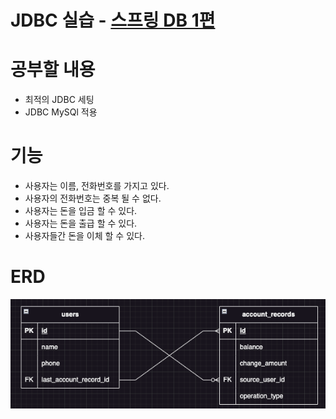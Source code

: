 # JDBC 실습 - [스프링 DB 1편](https://www.inflearn.com/course/%EC%8A%A4%ED%94%84%EB%A7%81-db-1)

# 공부할 내용
- 최적의 JDBC 세팅
- JDBC MySQl 적용

# 기능
- 사용자는 이름, 전화번호를 가지고 있다.
- 사용자의 전화번호는 중복 될 수 없다.
- 사용자는 돈을 입금 할 수 있다.
- 사용자는 돈을 출급 할 수 있다.
- 사용자들간 돈을 이체 할 수 있다.

# ERD
![img.png](doc/img/img.png)
